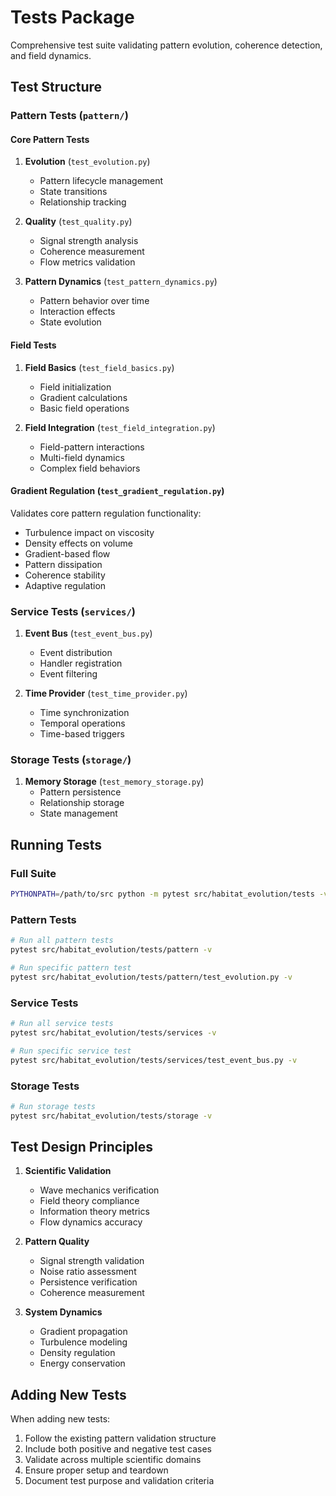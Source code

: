 # Tests Package

Comprehensive test suite validating pattern evolution, coherence detection, and field dynamics.

## Test Structure

### Pattern Tests (`pattern/`)

#### Core Pattern Tests
1. **Evolution** (`test_evolution.py`)
   - Pattern lifecycle management
   - State transitions
   - Relationship tracking

2. **Quality** (`test_quality.py`)
   - Signal strength analysis
   - Coherence measurement
   - Flow metrics validation

3. **Pattern Dynamics** (`test_pattern_dynamics.py`)
   - Pattern behavior over time
   - Interaction effects
   - State evolution

#### Field Tests
1. **Field Basics** (`test_field_basics.py`)
   - Field initialization
   - Gradient calculations
   - Basic field operations

2. **Field Integration** (`test_field_integration.py`)
   - Field-pattern interactions
   - Multi-field dynamics
   - Complex field behaviors

#### Gradient Regulation (`test_gradient_regulation.py`)
Validates core pattern regulation functionality:
- Turbulence impact on viscosity
- Density effects on volume
- Gradient-based flow
- Pattern dissipation
- Coherence stability
- Adaptive regulation

### Service Tests (`services/`)

1. **Event Bus** (`test_event_bus.py`)
   - Event distribution
   - Handler registration
   - Event filtering

2. **Time Provider** (`test_time_provider.py`)
   - Time synchronization
   - Temporal operations
   - Time-based triggers

### Storage Tests (`storage/`)

1. **Memory Storage** (`test_memory_storage.py`)
   - Pattern persistence
   - Relationship storage
   - State management

## Running Tests

### Full Suite
```bash
PYTHONPATH=/path/to/src python -m pytest src/habitat_evolution/tests -v
```

### Pattern Tests
```bash
# Run all pattern tests
pytest src/habitat_evolution/tests/pattern -v

# Run specific pattern test
pytest src/habitat_evolution/tests/pattern/test_evolution.py -v
```

### Service Tests
```bash
# Run all service tests
pytest src/habitat_evolution/tests/services -v

# Run specific service test
pytest src/habitat_evolution/tests/services/test_event_bus.py -v
```

### Storage Tests
```bash
# Run storage tests
pytest src/habitat_evolution/tests/storage -v
```

## Test Design Principles

1. **Scientific Validation**
   - Wave mechanics verification
   - Field theory compliance
   - Information theory metrics
   - Flow dynamics accuracy

2. **Pattern Quality**
   - Signal strength validation
   - Noise ratio assessment
   - Persistence verification
   - Coherence measurement

3. **System Dynamics**
   - Gradient propagation
   - Turbulence modeling
   - Density regulation
   - Energy conservation

## Adding New Tests

When adding new tests:
1. Follow the existing pattern validation structure
2. Include both positive and negative test cases
3. Validate across multiple scientific domains
4. Ensure proper setup and teardown
5. Document test purpose and validation criteria

